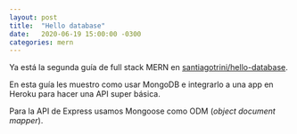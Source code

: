 ```yaml
---
layout: post
title:  "Hello database"
date:   2020-06-19 15:00:00 -0300
categories: mern
---
```


Ya está la segunda guía de full stack MERN en [santiagotrini/hello-database](https://github.com/santiagotrini/hello-database).

En esta guía les muestro como usar MongoDB e integrarlo a una app en Heroku para hacer una API super básica.

Para la API de Express usamos Mongoose como ODM (_object document mapper_).
